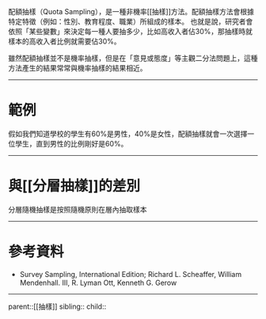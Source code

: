 配額抽樣（Quota Sampling），是一種非機率[[抽樣]]方法。配額抽樣方法會根據特定特徵（例如：性別、教育程度、職業）所組成的樣本。
也就是說，研究者會依照「某些變數」來決定每一種人要抽多少，比如高收入者佔30%，那抽樣時就樣本的高收入者比例就需要佔30%。

雖然配額抽樣並不是機率抽樣，但是在「意見或態度」等主觀二分法問題上，這種方法產生的結果常常與機率抽樣的結果相近。

- - -
# 範例
假如我們知道學校的學生有60%是男性，40%是女性，配額抽樣就會一次選擇一位學生，直到男性的比例剛好是60%。
- - -
# 與[[分層抽樣]]的差別
分層隨機抽樣是按照隨機原則在層內抽取樣本

- - -
# 參考資料
- Survey Sampling, International Edition; Richard L. Scheaffer, William Mendenhall. III, R. Lyman Ott, Kenneth G. Gerow
- - -
parent::[[抽樣]]
sibling::
child::